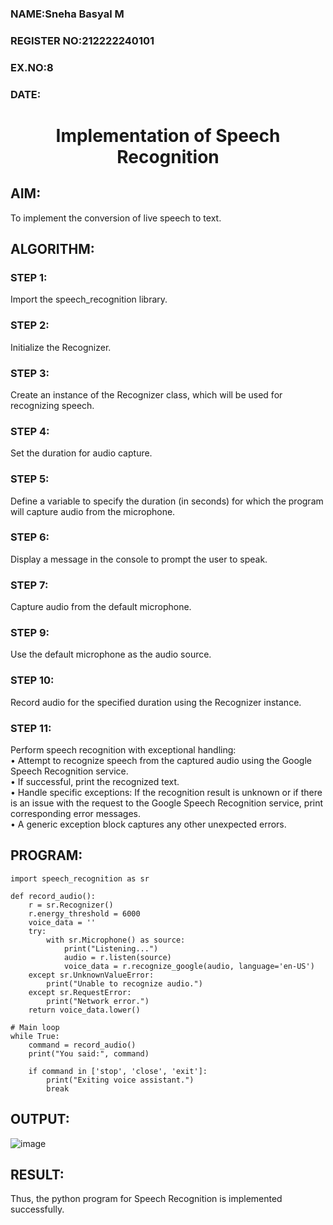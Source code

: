  <H3>NAME:Sneha Basyal M</H3>
<H3>REGISTER NO:212222240101</H3>
<H3>EX.NO:8</H3>
<H3>DATE:</H3>
<H1 ALIGN =CENTER>Implementation of Speech Recognition</H1>

## AIM:
To implement the conversion of live speech to text.
## ALGORITHM:
### STEP 1:
Import the speech_recognition library.
### STEP 2:
Initialize the Recognizer.
### STEP 3:
Create an instance of the Recognizer class, which will be used for recognizing speech.
### STEP 4:
Set the duration for audio capture.
### STEP 5:
Define a variable to specify the duration (in seconds) for which the program will capture audio from the microphone.
### STEP 6:
Display a message in the console to prompt the user to speak.
### STEP 7:
Capture audio from the default microphone.
### STEP 9:
Use the default microphone as the audio source.
### STEP 10:
Record audio for the specified duration using the Recognizer instance.
### STEP 11:
Perform speech recognition with exceptional handling:<Br>
•	Attempt to recognize speech from the captured audio using the Google Speech Recognition service.<Br>
•	If successful, print the recognized text.<Br>
•	Handle specific exceptions: If the recognition result is unknown or if there is an issue with the request to the Google Speech Recognition service, print corresponding error messages.<Br>
•	A generic exception block captures any other unexpected errors.<Br>

## PROGRAM:
```
import speech_recognition as sr

def record_audio():
    r = sr.Recognizer()
    r.energy_threshold = 6000
    voice_data = ''
    try:
        with sr.Microphone() as source:
            print("Listening...")
            audio = r.listen(source)
            voice_data = r.recognize_google(audio, language='en-US')
    except sr.UnknownValueError:
        print("Unable to recognize audio.")
    except sr.RequestError:
        print("Network error.")
    return voice_data.lower()

# Main loop
while True:
    command = record_audio()
    print("You said:", command)
    
    if command in ['stop', 'close', 'exit']:
        print("Exiting voice assistant.")
        break
```

## OUTPUT:

![image](https://github.com/user-attachments/assets/077c7642-cd39-4b77-b6bd-dddb399a8705)


## RESULT:
Thus, the python program for Speech Recognition is implemented successfully.
